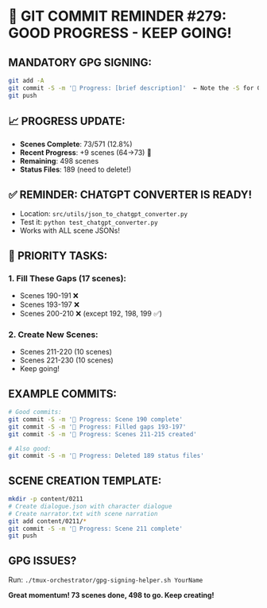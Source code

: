 # 🚨 GIT COMMIT REMINDER #279: GOOD PROGRESS - KEEP GOING!

## MANDATORY GPG SIGNING:
```bash
git add -A
git commit -S -m '🚧 Progress: [brief description]'  ← Note the -S for GPG signing!
git push
```

## 📈 PROGRESS UPDATE:
- **Scenes Complete**: 73/571 (12.8%)
- **Recent Progress**: +9 scenes (64→73) 🎉
- **Remaining**: 498 scenes
- **Status Files**: 189 (need to delete!)

## ✅ REMINDER: CHATGPT CONVERTER IS READY!
- Location: `src/utils/json_to_chatgpt_converter.py`
- Test it: `python test_chatgpt_converter.py`
- Works with ALL scene JSONs!

## 🎯 PRIORITY TASKS:
### 1. Fill These Gaps (17 scenes):
- Scenes 190-191 ❌
- Scenes 193-197 ❌
- Scenes 200-210 ❌ (except 192, 198, 199 ✅)

### 2. Create New Scenes:
- Scenes 211-220 (10 scenes)
- Scenes 221-230 (10 scenes)
- Keep going!

## EXAMPLE COMMITS:
```bash
# Good commits:
git commit -S -m '🚧 Progress: Scene 190 complete'
git commit -S -m '🚧 Progress: Filled gaps 193-197'
git commit -S -m '🚧 Progress: Scenes 211-215 created'

# Also good:
git commit -S -m '🚧 Progress: Deleted 189 status files'
```

## SCENE CREATION TEMPLATE:
```bash
mkdir -p content/0211
# Create dialogue.json with character dialogue
# Create narrator.txt with scene narration
git add content/0211/*
git commit -S -m '🚧 Progress: Scene 211 complete'
git push
```

## GPG ISSUES?
Run: `./tmux-orchestrator/gpg-signing-helper.sh YourName`

**Great momentum! 73 scenes done, 498 to go. Keep creating!**